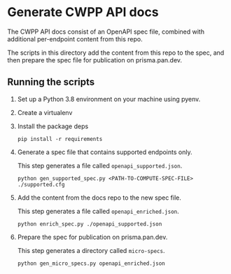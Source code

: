 # Generate CWPP API docs

The CWPP API docs consist of an OpenAPI spec file, combined with additional per-endpoint content from this repo.

The scripts in this directory add the content from this repo to the spec, and then prepare the spec file for publication on prisma.pan.dev.

## Running the scripts

1. Set up a Python 3.8 environment on your machine using pyenv.

1. Create a virtualenv

1. Install the package deps

   `pip install -r requirements`

1. Generate a spec file that contains supported endpoints only.

   This step generates a file called `openapi_supported.json`.

   `python gen_supported_spec.py <PATH-TO-COMPUTE-SPEC-FILE> ./supported.cfg`

1. Add the content from the docs repo to the new spec file.

    This step generates a file called `openapi_enriched.json`.

   `python enrich_spec.py ./openapi_supported.json`

1. Prepare the spec for publication on prisma.pan.dev.

   This step generates a directory called `micro-specs`.

   `python gen_micro_specs.py openapi_enriched.json`
